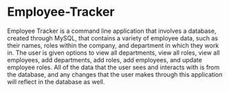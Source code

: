# Employee-Tracker

Employee Tracker is a command line application that involves a database, created through MySQL, that contains a variety of employee data, such as their names, roles within the company, and department in which they work in. The user is given options to view all departments, view all roles, view all employees, add departments, add roles, add employees, and update employee roles. All of the data that the user sees and interacts with is from the database, and any changes that the user makes through this application will reflect in the database as well.